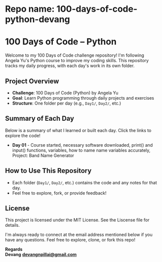 # Repo name: 100-days-of-code-python-devang

# 100 Days of Code – Python

Welcome to my 100 Days of Code challenge repository! I'm following Angela Yu's Python course to improve my coding skills. This repository tracks my daily progress, with each day's work in its own folder.

## Project Overview
- **Challenge**: 100 Days of Code (Python) by Angela Yu
- **Goal**: Learn Python programming through daily projects and exercises
- **Structure**: One folder per day (e.g., `Day1/`, `Day2/`, etc.)

## Summary of Each Day
Below is a summary of what I learned or built each day. Click the links to explore the code!

- **Day 01** - Course started, necessary software downloaded, print() and input() functions, variables, how to name name variables accurately, Project: Band Name Generator

## How to Use This Repository
- Each folder (`Day1/`, `Day2/`, etc.) contains the code and any notes for that day.
- Feel free to explore, fork, or provide feedback!

## License
This project is licensed under the MIT License. See the Liscense file for details.

I'm always ready to connect at the email address mentioned below if you have any questions. Feel free to explore, clone, or fork this repo!

**Regards  
Devang**
**devangnpillai@gmail.com**
